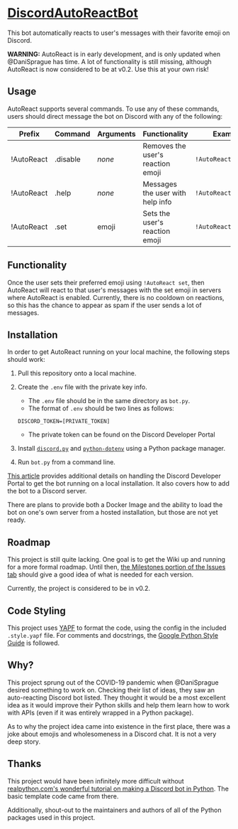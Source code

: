 # [DiscordAutoReactBot](https://github.com/DaniSprague/DiscordAutoReactBot)

This bot automatically reacts to user's messages with their favorite emoji on Discord.

__WARNING:__ AutoReact is in early development, and is only updated when @DaniSprague has time. A lot of functionality is still missing, although AutoReact is now considered to be at v0.2. Use this at your own risk!

## Usage

AutoReact supports several commands. To use any of these commands, users should direct message the bot on Discord with any of the following:

| __Prefix__ | __Command__ | __Arguments__ | __Functionality__ | __Example__ |
| --- | --- | --- | --- | --- |
| !AutoReact | .disable | *none* | Removes the user's reaction emoji | `!AutoReact.disable` |
| !AutoReact | .help | *none* | Messages the user with help info | `!AutoReact.help` |
| !AutoReact | .set | emoji | Sets the user's reaction emoji | `!AutoReact.set 🤔` |

## Functionality

Once the user sets their preferred emoji using `!AutoReact set`, then AutoReact will react to that user's messages with the set emoji in servers where AutoReact is enabled. Currently, there is no cooldown on reactions, so this has the chance to appear as spam if the user sends a lot of messages.

## Installation

In order to get AutoReact running on your local machine, the following steps should work:

1. Pull this repository onto a local machine.
2. Create the `.env` file with the private key info.
    * The `.env` file should be in the same directory as `bot.py`.
    * The format of `.env` should be two lines as follows:

    ```none
    DISCORD_TOKEN=[PRIVATE_TOKEN]

    ```

    * The private token can be found on the Discord Developer Portal

3. Install [`discord.py`](https://discordpy.readthedocs.io/en/latest/index.html) and [`python-dotenv`](https://saurabh-kumar.com/python-dotenv/) using a Python package manager.
4. Run `bot.py` from a command line.

[This article](https://realpython.com/how-to-make-a-discord-bot-python/) provides additional details on handling the Discord Developer Portal to get the bot running on a local installation. It also covers how to add the bot to a Discord server.

There are plans to provide both a Docker Image and the ability to load the bot on one's own server from a hosted installation, but those are not yet ready.

## Roadmap

This project is still quite lacking. One goal is to get the Wiki up and running for a more formal roadmap. Until then, [the Milestones portion of the Issues tab](https://github.com/DaniSprague/DiscordAutoReactBot/milestones) should give a good idea of what is needed for each version.

Currently, the project is considered to be in v0.2.

## Code Styling

This project uses [YAPF](https://github.com/google/yapf) to format the code, using the config in the included `.style.yapf` file. For comments and docstrings, the [Google Python Style Guide](https://github.com/google/styleguide/blob/gh-pages/pyguide.md#s3.8-comments-and-docstrings) is followed.

## Why?

This project sprung out of the COVID-19 pandemic when @DaniSprague desired something to work on. Checking their list of ideas, they saw an auto-reacting Discord bot listed. They thought it would be a most excellent idea as it would improve their Python skills and help them learn how to work with APIs (even if it was entirely wrapped in a Python package).

As to why the project idea came into existence in the first place, there was a joke about emojis and wholesomeness in a Discord chat. It is not a very deep story.

## Thanks

This project would have been infinitely more difficult without [realpython.com's wonderful tutorial on making a Discord bot in Python](https://realpython.com/how-to-make-a-discord-bot-python/). The basic template code came from there.

Additionally, shout-out to the maintainers and authors of all of the Python packages used in this project.
